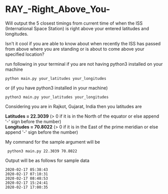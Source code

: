 # RAY_-Right_Above_You-
Will output the 5 closest timings from current time of when the ISS (International Space Station) is right above your entered latitudes and longitudes. 

Isn't it cool if you are able to know about when recently the ISS has passed from above where you are standing or is about to come above your specified location?

run following in your terminal if you are not having python3 installed on your machine
```
python main.py your_latitudes your_longitudes
```
or (if you have python3 installed in your machine)
```
python3 main.py your_latitudes your_longitudes
```

Considering you are in Rajkot, Gujarat, India then you latitudes are

**Latitudes = 22.3039** (> 0 if it is in the North of the equator or else append '-' sign before the number) <br>
**Longitudes = 70.8022** (> 0 if it is in the East of the prime meridian or else append '-' sign before the number)

My command for the sample argument will be
```
 python3 main.py 22.3039 70.8022
```

Output will be as follows for sample data 
```
2020-02-17 05:38:43
2020-02-17 07:10:31
2020-02-17 08:48:53
2020-02-17 15:24:41
2020-02-17 17:00:35
```
